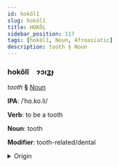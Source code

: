 ```yaml
---
id: hokôlî
slug: hokôlî
title: HOKÔL
sidebar_position: 117
tags: [hokôlî, Noun, Afroasiatic]
description: tooth § Noun
---
```


### hokôlî&emsp;<span kind="abugida">ɂɔıʓɟ</span>

*tooth* **§** [Noun](../../tags/Noun)

**IPA**: /ˈhɑ.ko.li/

**Verb**: to be a tooth

**Noun**: tooth

**Modifier**: tooth-related/dental

<details>
    <summary>Origin</summary>
    Hausa haƙōrī /há.kʼóː.ɽíː/<br/>
    <em>Afroasiatic Language Family</em>
</details>